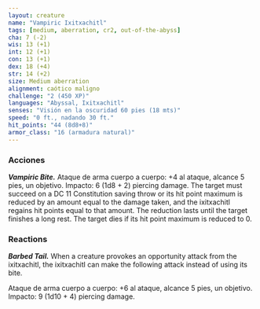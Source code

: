 ```yaml
---
layout: creature
name: "Vampiric Ixitxachitl"
tags: [medium, aberration, cr2, out-of-the-abyss]
cha: 7 (-2)
wis: 13 (+1)
int: 12 (+1)
con: 13 (+1)
dex: 18 (+4)
str: 14 (+2)
size: Medium aberration
alignment: caótico maligno
challenge: "2 (450 XP)"
languages: "Abyssal, Ixitxachitl"
senses: "Visión en la oscuridad 60 pies (18 mts)"
speed: "0 ft., nadando 30 ft."
hit_points: "44 (8d8+8)"
armor_class: "16 (armadura natural)"
---
```


### Acciones

***Vampiric Bite.*** Ataque de arma cuerpo a cuerpo: +4 al ataque, alcance 5 pies, un objetivo. Impacto: 6 (1d8 + 2) piercing damage. The target must succeed on a DC 11 Constitution saving throw or its hit point maximum is reduced by an amount equal to the damage taken, and the ixitxachitl regains hit points equal to that amount. The reduction lasts until the target finishes a long rest. The target dies if its hit point maximum is reduced to 0.

### Reactions

***Barbed Tail.*** When a creature provokes an opportunity attack from the ixitxachitl, the ixitxachitl can make the following attack instead of using its bite.

Ataque de arma cuerpo a cuerpo: +6 al ataque, alcance 5 pies, un objetivo. Impacto: 9 (1d10 + 4) piercing damage.